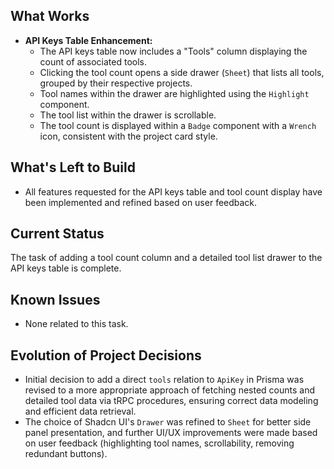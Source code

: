 ## What Works

- **API Keys Table Enhancement:**
  - The API keys table now includes a "Tools" column displaying the count of associated tools.
  - Clicking the tool count opens a side drawer (`Sheet`) that lists all tools, grouped by their respective projects.
  - Tool names within the drawer are highlighted using the `Highlight` component.
  - The tool list within the drawer is scrollable.
  - The tool count is displayed within a `Badge` component with a `Wrench` icon, consistent with the project card style.

## What's Left to Build

- All features requested for the API keys table and tool count display have been implemented and refined based on user feedback.

## Current Status

The task of adding a tool count column and a detailed tool list drawer to the API keys table is complete.

## Known Issues

- None related to this task.

## Evolution of Project Decisions

- Initial decision to add a direct `tools` relation to `ApiKey` in Prisma was revised to a more appropriate approach of fetching nested counts and detailed tool data via tRPC procedures, ensuring correct data modeling and efficient data retrieval.
- The choice of Shadcn UI's `Drawer` was refined to `Sheet` for better side panel presentation, and further UI/UX improvements were made based on user feedback (highlighting tool names, scrollability, removing redundant buttons).
